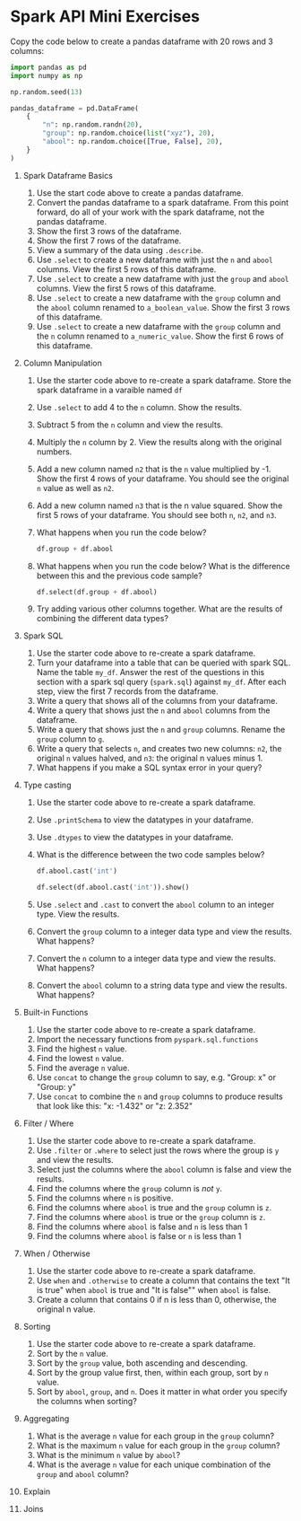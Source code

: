 # Spark API Mini Exercises

Copy the code below to create a pandas dataframe with 20 rows and 3 columns:

```python
import pandas as pd
import numpy as np

np.random.seed(13)

pandas_dataframe = pd.DataFrame(
    {
        "n": np.random.randn(20),
        "group": np.random.choice(list("xyz"), 20),
        "abool": np.random.choice([True, False], 20),
    }
)
```

1. Spark Dataframe Basics

    1. Use the start code above to create a pandas dataframe.
    1. Convert the pandas dataframe to a spark dataframe. From this point
       forward, do all of your work with the spark dataframe, not the pandas
       dataframe.
    1. Show the first 3 rows of the dataframe.
    1. Show the first 7 rows of the dataframe.
    1. View a summary of the data using `.describe`.
    1. Use `.select` to create a new dataframe with just the `n` and `abool`
       columns. View the first 5 rows of this dataframe.
    1. Use `.select` to create a new dataframe with just the `group` and `abool`
       columns. View the first 5 rows of this dataframe.
    1. Use `.select` to create a new dataframe with the `group` column and the
       `abool` column renamed to `a_boolean_value`. Show the first 3 rows of
       this dataframe.
    1. Use `.select` to create a new dataframe with the `group` column and the
       `n` column renamed to `a_numeric_value`. Show the first 6 rows of this
       dataframe.

1. Column Manipulation

    1. Use the starter code above to re-create a spark dataframe. Store the
       spark dataframe in a varaible named `df`

    1. Use `.select` to add 4 to the `n` column. Show the results.

    1. Subtract 5 from the `n` column and view the results.

    1. Multiply the `n` column by 2. View the results along with the original
       numbers.

    1. Add a new column named `n2` that is the `n` value multiplied by -1. Show
       the first 4 rows of your dataframe. You should see the original `n` value
       as well as `n2`.

    1. Add a new column named `n3` that is the n value squared. Show the first 5
       rows of your dataframe. You should see both `n`, `n2`, and `n3`.

    1. What happens when you run the code below?

        ```python
        df.group + df.abool
        ```

    1. What happens when you run the code below? What is the difference between
       this and the previous code sample?

        ```python
        df.select(df.group + df.abool)
        ```

    1. Try adding various other columns together. What are the results of
       combining the different data types?

1. Spark SQL

    1. Use the starter code above to re-create a spark dataframe.
    1. Turn your dataframe into a table that can be queried with spark SQL. Name
       the table `my_df`. Answer the rest of the questions in this section with
       a spark sql query (`spark.sql`) against `my_df`. After each step, view
       the first 7 records from the dataframe.
    1. Write a query that shows all of the columns from your dataframe.
    1. Write a query that shows just the `n` and `abool` columns from the
       dataframe.
    1. Write a query that shows just the `n` and `group` columns. Rename the
       `group` column to `g`.
    1. Write a query that selects `n`, and creates two new columns: `n2`, the
       original `n` values halved, and `n3`: the original n values minus 1.
    1. What happens if you make a SQL syntax error in your query?

1. Type casting

    1. Use the starter code above to re-create a spark dataframe.

    1. Use `.printSchema` to view the datatypes in your dataframe.

    1. Use `.dtypes` to view the datatypes in your dataframe.

    1. What is the difference between the two code samples below?

        ```python
        df.abool.cast('int')
        ```

        ```python
        df.select(df.abool.cast('int')).show()
        ```

    1. Use `.select` and `.cast` to convert the `abool` column to an integer
       type. View the results.
    1. Convert the `group` column to a integer data type and view the results.
       What happens?
    1. Convert the `n` column to a integer data type and view the results. What
       happens?
    1. Convert the `abool` column to a string data type and view the results.
       What happens?

1. Built-in Functions

    1. Use the starter code above to re-create a spark dataframe.
    1. Import the necessary functions from `pyspark.sql.functions`
    1. Find the highest `n` value.
    1. Find the lowest `n` value.
    1. Find the average `n` value.
    1. Use `concat` to change the `group` column to say, e.g. "Group: x" or
       "Group: y"
    1. Use `concat` to combine the `n` and `group` columns to produce results
       that look like this: "x: -1.432" or "z: 2.352"

1. Filter / Where

    1. Use the starter code above to re-create a spark dataframe.
    1. Use `.filter` or `.where` to select just the rows where the group is `y`
       and view the results.
    1. Select just the columns where the `abool` column is false and view the
       results.
    1. Find the columns where the `group` column is *not* `y`.
    1. Find the columns where `n` is positive.
    1. Find the columns where `abool` is true and the `group` column is `z`.
    1. Find the columns where `abool` is true or the `group` column is `z`.
    1. Find the columns where `abool` is false and `n` is less than 1
    1. Find the columns where `abool` is false or `n` is less than 1

1. When / Otherwise

    1. Use the starter code above to re-create a spark dataframe.
    1. Use `when` and `.otherwise` to create a column that contains the text "It
       is true" when `abool` is true and "It is false"" when `abool` is false.
    1. Create a column that contains 0 if n is less than 0, otherwise, the
       original n value.

1. Sorting

    1. Use the starter code above to re-create a spark dataframe.
    1. Sort by the `n` value.
    1. Sort by the `group` value, both ascending and descending.
    1. Sort by the group value first, then, within each group, sort by `n`
       value.
    1. Sort by `abool`, `group`, and `n`. Does it matter in what order you
       specify the columns when sorting?

1. Aggregating

    1. What is the average `n` value for each group in the `group` column?
    1. What is the maximum `n` value for each group in the `group` column?
    1. What is the minimum `n` value by `abool`?
    1. What is the average `n` value for each unique combination of the `group`
       and `abool` column?

1. Explain

1. Joins
